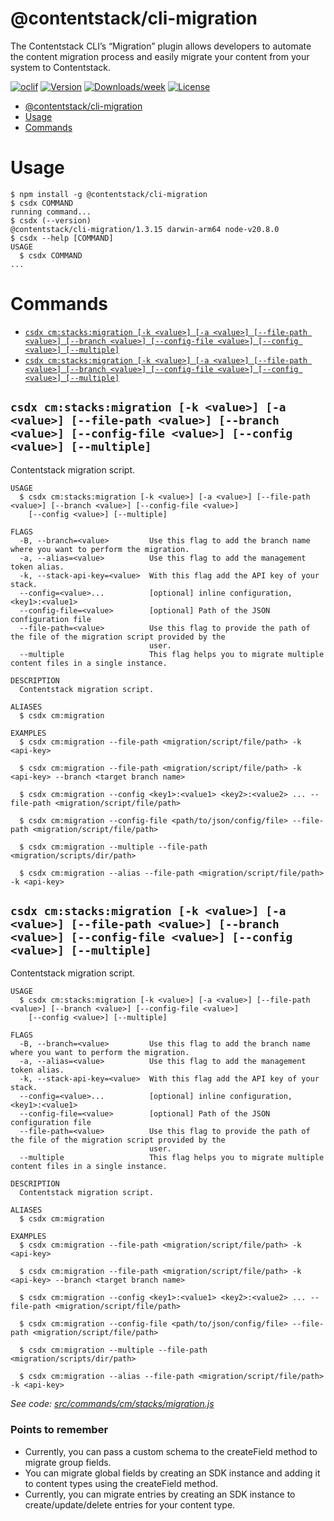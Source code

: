 # @contentstack/cli-migration

The Contentstack CLI’s “Migration” plugin allows developers to automate the content migration process and easily migrate your content from your system to Contentstack.

[![oclif](https://img.shields.io/badge/cli-oclif-brightgreen.svg)](https://oclif.io)
[![Version](https://img.shields.io/npm/v/@contentstack/cli-migration.svg)](https://npmjs.org/package/@contentstack/cli-migration)
[![Downloads/week](https://img.shields.io/npm/dw/@contentstack/cli-migration.svg)](https://npmjs.org/package/@contentstack/cli-migration)
[![License](https://img.shields.io/npm/l/@contentstack/cli-migration.svg)](https://github.com/***REMOVED***/cli-migration/blob/master/package.json)

<!-- toc -->
* [@contentstack/cli-migration](#contentstackcli-migration)
* [Usage](#usage)
* [Commands](#commands)
<!-- tocstop -->

# Usage

<!-- usage -->
```sh-session
$ npm install -g @contentstack/cli-migration
$ csdx COMMAND
running command...
$ csdx (--version)
@contentstack/cli-migration/1.3.15 darwin-arm64 node-v20.8.0
$ csdx --help [COMMAND]
USAGE
  $ csdx COMMAND
...
```
<!-- usagestop -->

# Commands

<!-- commands -->
* [`csdx cm:stacks:migration [-k <value>] [-a <value>] [--file-path <value>] [--branch <value>] [--config-file <value>] [--config <value>] [--multiple]`](#csdx-cmstacksmigration--k-value--a-value---file-path-value---branch-value---config-file-value---config-value---multiple)
* [`csdx cm:stacks:migration [-k <value>] [-a <value>] [--file-path <value>] [--branch <value>] [--config-file <value>] [--config <value>] [--multiple]`](#csdx-cmstacksmigration--k-value--a-value---file-path-value---branch-value---config-file-value---config-value---multiple-1)

## `csdx cm:stacks:migration [-k <value>] [-a <value>] [--file-path <value>] [--branch <value>] [--config-file <value>] [--config <value>] [--multiple]`

Contentstack migration script.

```
USAGE
  $ csdx cm:stacks:migration [-k <value>] [-a <value>] [--file-path <value>] [--branch <value>] [--config-file <value>]
    [--config <value>] [--multiple]

FLAGS
  -B, --branch=<value>         Use this flag to add the branch name where you want to perform the migration.
  -a, --alias=<value>          Use this flag to add the management token alias.
  -k, --stack-api-key=<value>  With this flag add the API key of your stack.
  --config=<value>...          [optional] inline configuration, <key1>:<value1>
  --config-file=<value>        [optional] Path of the JSON configuration file
  --file-path=<value>          Use this flag to provide the path of the file of the migration script provided by the
                               user.
  --multiple                   This flag helps you to migrate multiple content files in a single instance.

DESCRIPTION
  Contentstack migration script.

ALIASES
  $ csdx cm:migration

EXAMPLES
  $ csdx cm:migration --file-path <migration/script/file/path> -k <api-key>

  $ csdx cm:migration --file-path <migration/script/file/path> -k <api-key> --branch <target branch name>

  $ csdx cm:migration --config <key1>:<value1> <key2>:<value2> ... --file-path <migration/script/file/path>

  $ csdx cm:migration --config-file <path/to/json/config/file> --file-path <migration/script/file/path>

  $ csdx cm:migration --multiple --file-path <migration/scripts/dir/path> 

  $ csdx cm:migration --alias --file-path <migration/script/file/path> -k <api-key>
```

## `csdx cm:stacks:migration [-k <value>] [-a <value>] [--file-path <value>] [--branch <value>] [--config-file <value>] [--config <value>] [--multiple]`

Contentstack migration script.

```
USAGE
  $ csdx cm:stacks:migration [-k <value>] [-a <value>] [--file-path <value>] [--branch <value>] [--config-file <value>]
    [--config <value>] [--multiple]

FLAGS
  -B, --branch=<value>         Use this flag to add the branch name where you want to perform the migration.
  -a, --alias=<value>          Use this flag to add the management token alias.
  -k, --stack-api-key=<value>  With this flag add the API key of your stack.
  --config=<value>...          [optional] inline configuration, <key1>:<value1>
  --config-file=<value>        [optional] Path of the JSON configuration file
  --file-path=<value>          Use this flag to provide the path of the file of the migration script provided by the
                               user.
  --multiple                   This flag helps you to migrate multiple content files in a single instance.

DESCRIPTION
  Contentstack migration script.

ALIASES
  $ csdx cm:migration

EXAMPLES
  $ csdx cm:migration --file-path <migration/script/file/path> -k <api-key>

  $ csdx cm:migration --file-path <migration/script/file/path> -k <api-key> --branch <target branch name>

  $ csdx cm:migration --config <key1>:<value1> <key2>:<value2> ... --file-path <migration/script/file/path>

  $ csdx cm:migration --config-file <path/to/json/config/file> --file-path <migration/script/file/path>

  $ csdx cm:migration --multiple --file-path <migration/scripts/dir/path> 

  $ csdx cm:migration --alias --file-path <migration/script/file/path> -k <api-key>
```

_See code: [src/commands/cm/stacks/migration.js](https://github.com/contentstack/cli/blob/main/packages/contentstack-migration/src/commands/cm/stacks/migration.js)_
<!-- commandsstop -->

### Points to remember

- Currently, you can pass a custom schema to the createField method to migrate group fields.
- You can migrate global fields by creating an SDK instance and adding it to content types using the createField method.
- Currently, you can migrate entries by creating an SDK instance to create/update/delete entries for your content type.
